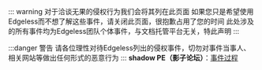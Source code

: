 ::: warning 对于洽谈无果的侵权行为我们会将其列在此页面
如果您只是希望使用Edgeless而不想了解这些事件，请关闭此页面，很抱歉占用了您的时间
此处涉及的所有事件均为Edgeless团队个体事件，与文档托管平台无关，特此声明
:::

:::danger 警告
请各位理性对待Edgeless列出的侵权事件，切勿对事件当事人、相关网站等做出任何形式的恶意行为
:::
 **shadow PE（影子论坛）**：[事件过程](https://github.com/Cnotech/edgeless-little-dark-room/blob/master/shadowPE.md)
